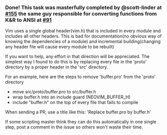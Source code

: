 ### Done! This task was masterfully completed by @scott-linder at [#155](https://github.com/neovim/neovim/issues/155) the same guy responsible for converting functions from K&R to ANSI at [#91](https://github.com/neovim/neovim/pull/91)

Vim uses a single global header(vim.h) that is included in every module and includes all other headers. This is bad for documentation(no obvious way of knowing the dependencies of a module) and incremental building(changing any header file will cause every module to be rebuilt)

If you want to help, any effort in that direction will be appreciated. The simplest way I found to do this is by replacing every file in the 'proto' directory by a proper header in the 'src' directory. 

For an example, here are the steps to remove 'buffer.pro' from the 'proto' directory

- move src/proto/buffer.pro to src/buffer.h
- wrap buffer.h into an include guard (NEOVIM_BUFFER_H)
- include "buffer.h" on the top of every file that fails to compile

When sending a PR, use a title like this: 'Replace buffer.pro by buffer.h'

If some scripting master think they can do this automatically in one single step, post a comment in the issue so others won't waste their time.


